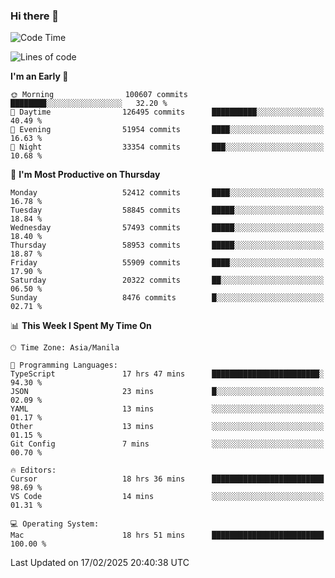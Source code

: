 ### Hi there 👋

<!--START_SECTION:waka-->
![Code Time](http://img.shields.io/badge/Code%20Time-5%2C860%20hrs%2028%20mins-blue)

![Lines of code](https://img.shields.io/badge/From%20Hello%20World%20I%27ve%20Written-119.9%20million%20lines%20of%20code-blue)

**I'm an Early 🐤** 

```text
🌞 Morning                100607 commits      ████████░░░░░░░░░░░░░░░░░   32.20 % 
🌆 Daytime                126495 commits      ██████████░░░░░░░░░░░░░░░   40.49 % 
🌃 Evening                51954 commits       ████░░░░░░░░░░░░░░░░░░░░░   16.63 % 
🌙 Night                  33354 commits       ███░░░░░░░░░░░░░░░░░░░░░░   10.68 % 
```
📅 **I'm Most Productive on Thursday** 

```text
Monday                   52412 commits       ████░░░░░░░░░░░░░░░░░░░░░   16.78 % 
Tuesday                  58845 commits       █████░░░░░░░░░░░░░░░░░░░░   18.84 % 
Wednesday                57493 commits       █████░░░░░░░░░░░░░░░░░░░░   18.40 % 
Thursday                 58953 commits       █████░░░░░░░░░░░░░░░░░░░░   18.87 % 
Friday                   55909 commits       ████░░░░░░░░░░░░░░░░░░░░░   17.90 % 
Saturday                 20322 commits       ██░░░░░░░░░░░░░░░░░░░░░░░   06.50 % 
Sunday                   8476 commits        █░░░░░░░░░░░░░░░░░░░░░░░░   02.71 % 
```


📊 **This Week I Spent My Time On** 

```text
🕑︎ Time Zone: Asia/Manila

💬 Programming Languages: 
TypeScript               17 hrs 47 mins      ████████████████████████░   94.30 % 
JSON                     23 mins             █░░░░░░░░░░░░░░░░░░░░░░░░   02.09 % 
YAML                     13 mins             ░░░░░░░░░░░░░░░░░░░░░░░░░   01.17 % 
Other                    13 mins             ░░░░░░░░░░░░░░░░░░░░░░░░░   01.15 % 
Git Config               7 mins              ░░░░░░░░░░░░░░░░░░░░░░░░░   00.70 % 

🔥 Editors: 
Cursor                   18 hrs 36 mins      █████████████████████████   98.69 % 
VS Code                  14 mins             ░░░░░░░░░░░░░░░░░░░░░░░░░   01.31 % 

💻 Operating System: 
Mac                      18 hrs 51 mins      █████████████████████████   100.00 % 
```


 Last Updated on 17/02/2025 20:40:38 UTC
<!--END_SECTION:waka-->


<!--
**rad182/rad182** is a ✨ _special_ ✨ repository because its `README.md` (this file) appears on your GitHub profile.

Here are some ideas to get you started:

- 🔭 I’m currently working on ...
- 🌱 I’m currently learning ...
- 👯 I’m looking to collaborate on ...
- 🤔 I’m looking for help with ...
- 💬 Ask me about ...
- 📫 How to reach me: ...
- 😄 Pronouns: ...
- ⚡ Fun fact: ...
-->
